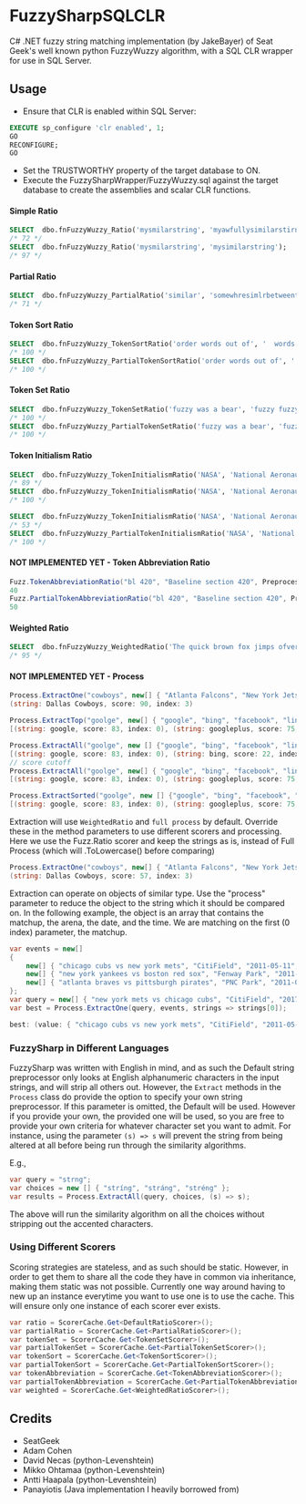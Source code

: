 # FuzzySharpSQLCLR
C# .NET fuzzy string matching implementation (by JakeBayer) of Seat Geek's well known python FuzzyWuzzy algorithm, with a SQL CLR wrapper for use in SQL Server.

## Usage

* Ensure that CLR is enabled within SQL Server:
```sql
EXECUTE sp_configure 'clr enabled', 1;
GO
RECONFIGURE;
GO
```
* Set the TRUSTWORTHY property of the target database to ON.
* Execute the FuzzySharpWrapper/FuzzyWuzzy.sql against the target database to create the assemblies and scalar CLR functions.

#### Simple Ratio
```sql
SELECT  dbo.fnFuzzyWuzzy_Ratio('mysmilarstring', 'myawfullysimilarstirng');
/* 72 */
SELECT  dbo.fnFuzzyWuzzy_Ratio('mysmilarstring', 'mysimilarstring');
/* 97 */
```

#### Partial Ratio
```sql
SELECT  dbo.fnFuzzyWuzzy_PartialRatio('similar', 'somewhresimlrbetweenthisstring');
/* 71 */
```

#### Token Sort Ratio
```sql
SELECT  dbo.fnFuzzyWuzzy_TokenSortRatio('order words out of', '  words out of order');
/* 100 */
SELECT  dbo.fnFuzzyWuzzy_PartialTokenSortRatio('order words out of', '  words out of order'); 
/* 100 */
```

#### Token Set Ratio
```sql
SELECT  dbo.fnFuzzyWuzzy_TokenSetRatio('fuzzy was a bear', 'fuzzy fuzzy fuzzy bear');
/* 100 */
SELECT  dbo.fnFuzzyWuzzy_PartialTokenSetRatio('fuzzy was a bear', 'fuzzy fuzzy fuzzy bear');
/* 100 */
```

#### Token Initialism Ratio
```sql
SELECT  dbo.fnFuzzyWuzzy_TokenInitialismRatio('NASA', 'National Aeronautics and Space Administration'););
/* 89 */
SELECT  dbo.fnFuzzyWuzzy_TokenInitialismRatio('NASA', 'National Aeronautics Space Administration');
/* 100 */

SELECT  dbo.fnFuzzyWuzzy_TokenInitialismRatio('NASA', 'National Aeronautics Space Administration, Kennedy Space Center, Cape Canaveral, Florida 32899');
/* 53 */
SELECT  dbo.fnFuzzyWuzzy_PartialTokenInitialismRatio('NASA', 'National Aeronautics Space Administration, Kennedy Space Center, Cape Canaveral, Florida 32899');
/* 100 */
```

#### NOT IMPLEMENTED YET - Token Abbreviation Ratio
```csharp
Fuzz.TokenAbbreviationRatio("bl 420", "Baseline section 420", PreprocessMode.Full);
40
Fuzz.PartialTokenAbbreviationRatio("bl 420", "Baseline section 420", PreprocessMode.Full);
50      
```


#### Weighted Ratio
```sql
SELECT  dbo.fnFuzzyWuzzy_WeightedRatio('The quick brown fox jimps ofver the small lazy dog', 'the quick brown fox jumps over the small lazy dog'); 
/* 95 */
```

#### NOT IMPLEMENTED YET - Process
```csharp
Process.ExtractOne("cowboys", new[] { "Atlanta Falcons", "New York Jets", "New York Giants", "Dallas Cowboys"})
(string: Dallas Cowboys, score: 90, index: 3)
```
```csharp
Process.ExtractTop("goolge", new[] { "google", "bing", "facebook", "linkedin", "twitter", "googleplus", "bingnews", "plexoogl" }, limit: 3);
[(string: google, score: 83, index: 0), (string: googleplus, score: 75, index: 5), (string: plexoogl, score: 43, index: 7)]
```
```csharp
Process.ExtractAll("goolge", new [] {"google", "bing", "facebook", "linkedin", "twitter", "googleplus", "bingnews", "plexoogl" })
[(string: google, score: 83, index: 0), (string: bing, score: 22, index: 1), (string: facebook, score: 29, index: 2), (string: linkedin, score: 29, index: 3), (string: twitter, score: 15, index: 4), (string: googleplus, score: 75, index: 5), (string: bingnews, score: 29, index: 6), (string: plexoogl, score: 43, index: 7)]
// score cutoff
Process.ExtractAll("goolge", new[] { "google", "bing", "facebook", "linkedin", "twitter", "googleplus", "bingnews", "plexoogl" }, cutoff: 40)
[(string: google, score: 83, index: 0), (string: googleplus, score: 75, index: 5), (string: plexoogl, score: 43, index: 7)]
```
```csharp
Process.ExtractSorted("goolge", new [] {"google", "bing", "facebook", "linkedin", "twitter", "googleplus", "bingnews", "plexoogl" })
[(string: google, score: 83, index: 0), (string: googleplus, score: 75, index: 5), (string: plexoogl, score: 43, index: 7), (string: facebook, score: 29, index: 2), (string: linkedin, score: 29, index: 3), (string: bingnews, score: 29, index: 6), (string: bing, score: 22, index: 1), (string: twitter, score: 15, index: 4)]
```

Extraction will use `WeightedRatio` and `full process` by default. Override these in the method parameters to use different scorers and processing.
Here we use the Fuzz.Ratio scorer and keep the strings as is, instead of Full Process (which will .ToLowercase() before comparing)
```csharp
Process.ExtractOne("cowboys", new[] { "Atlanta Falcons", "New York Jets", "New York Giants", "Dallas Cowboys" }, s => s, ScorerCache.Get<DefaultRatioScorer>());
(string: Dallas Cowboys, score: 57, index: 3)
```

Extraction can operate on objects of similar type. Use the "process" parameter to reduce the object to the string which it should be compared on. In the following example, the object is an array that contains the matchup, the arena, the date, and the time. We are matching on the first (0 index) parameter, the matchup.
```csharp
var events = new[]
{
    new[] { "chicago cubs vs new york mets", "CitiField", "2011-05-11", "8pm" },
    new[] { "new york yankees vs boston red sox", "Fenway Park", "2011-05-11", "8pm" },
    new[] { "atlanta braves vs pittsburgh pirates", "PNC Park", "2011-05-11", "8pm" },
};
var query = new[] { "new york mets vs chicago cubs", "CitiField", "2017-03-19", "8pm" };
var best = Process.ExtractOne(query, events, strings => strings[0]);

best: (value: { "chicago cubs vs new york mets", "CitiField", "2011-05-11", "8pm" }, score: 95, index: 0)
```

### FuzzySharp in Different Languages
FuzzySharp was written with English in mind, and as such the Default string preprocessor only looks at English alphanumeric characters in the input strings, and will strip all others out. However, the `Extract` methods in the `Process` class do provide the option to specify your own string preprocessor. If this parameter is omitted, the Default will be used. However if you provide your own, the provided one will be used, so you are free to provide your own criteria for whatever character set you want to admit. For instance, using the parameter `(s) => s` will prevent the string from being altered at all before being run through the similarity algorithms.

E.g.,

```csharp
var query = "strng";
var choices = new [] { "stríng", "stráng", "stréng" };
var results = Process.ExtractAll(query, choices, (s) => s);
```
The above will run the similarity algorithm on all the choices without stripping out the accented characters.

### Using Different Scorers
Scoring strategies are stateless, and as such should be static. However, in order to get them to share all the code they have in common via inheritance, making them static was not possible.
Currently one way around having to new up an instance everytime you want to use one is to use the cache. This will ensure only one instance of each scorer ever exists.
```csharp
var ratio = ScorerCache.Get<DefaultRatioScorer>();
var partialRatio = ScorerCache.Get<PartialRatioScorer>();
var tokenSet = ScorerCache.Get<TokenSetScorer>();
var partialTokenSet = ScorerCache.Get<PartialTokenSetScorer>();
var tokenSort = ScorerCache.Get<TokenSortScorer>();
var partialTokenSort = ScorerCache.Get<PartialTokenSortScorer>();
var tokenAbbreviation = ScorerCache.Get<TokenAbbreviationScorer>();
var partialTokenAbbreviation = ScorerCache.Get<PartialTokenAbbreviationScorer>();
var weighted = ScorerCache.Get<WeightedRatioScorer>();
```

## Credits

- SeatGeek
- Adam Cohen
- David Necas (python-Levenshtein)
- Mikko Ohtamaa (python-Levenshtein)
- Antti Haapala (python-Levenshtein)
- Panayiotis (Java implementation I heavily borrowed from)
